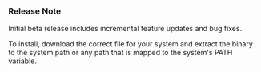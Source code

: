 ### Release Note

Initial beta release includes incremental feature updates and bug fixes. 

To install, download the correct file for your system and extract the binary to the system path or any path that is mapped to the system's PATH variable.